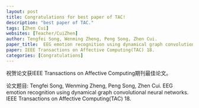 ```yaml
---
layout: post
title: Congratulations for best paper of TAC!
description: "best paper of TAC."
tags: [Zhen Cui]
websites: [Teacher/CuiZhen]
author: Tengfei Song, Wenming Zheng, Peng Song, Zhen Cui.
paper_title:  EEG emotion recognition using dynamical graph convolutional neural networks.
paper: IEEE Transactions on Affective Computing(TAC) 18.
categories: [Congratulations]
---
```

祝贺论文获IEEE Transactions on Affective Computing期刊最佳论文。

论文题目: Tengfei Song, Wenming Zheng, Peng Song, Zhen Cui. EEG emotion recognition using dynamical graph convolutional neural networks. IEEE Transactions on Affective Computing(TAC) 18.
